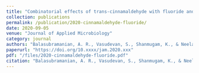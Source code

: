 ```yaml
---
title: "Combinatorial effects of trans-cinnamaldehyde with fluoride and chlorhexidine on Streptococcus mutans"
collection: publications
permalink: /publication/2020-cinnamaldehyde-fluoride/
date: 2020-09-05
venue: "Journal of Applied Microbiology"
category: journal
authors: "Balasubramanian, A. R., Vasudevan, S., Shanmugam, K., & Neelakantan, P."
paperurl: "https://doi.org/10.xxxx/jam.2020.xxx"
pdf: "/files/2020-cinnamaldehyde-fluoride.pdf"
citation: "Balasubramanian, A. R., Vasudevan, S., Shanmugam, K., & Neelakantan, P. (2020). Combinatorial effects of *trans-cinnamaldehyde* with fluoride and chlorhexidine on *Streptococcus mutans.* *Journal of Applied Microbiology*, 2020. https://doi.org/10.xxxx/jam.2020.xxx"
---
```

